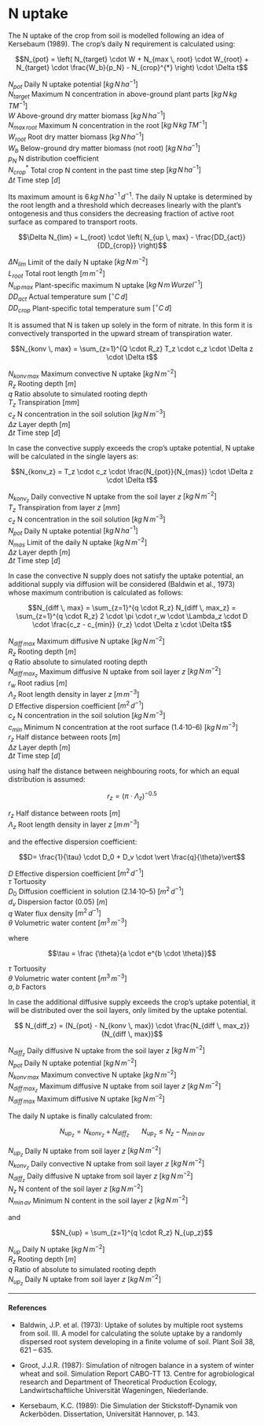 # N uptake

The N uptake of the crop from soil is modelled following an idea of Kersebaum (1989). The crop’s daily N requirement is calculated using:

$$N_{pot} = \left( N_{target} \cdot W + N_{max \, root} \cdot W_{root} + N_{target} \cdot \frac{W_b}{p_N} - N_{crop}^{*} \right) \cdot \Delta t$$

$N_{pot}$ Daily N uptake potential $[kg \, N \, ha^{-1}]$<br>
$N_{target}$ Maximum N concentration in above-ground plant parts $[kg \, N \,kg \, TM^{-1}]$<br>
$W$	Above-ground dry matter biomass	$[kg \, N \, ha^{-1}]$<br>
$N_{max \, root}$ Maximum N concentration in the root $[kg \, N \,kg \, TM^{-1}]$<br>
$W_{root}$ Root dry matter biomass $[kg \, N \, ha^{-1}]$<br>
$W_b$ Below-ground dry matter biomass (not root) $[kg \, N \, ha^{-1}]$<br>
$p_N$ N distribution coefficient<br>
$N_{crop}^{*}$ Total crop N content in the past time step $[kg \, N \, ha^{-1}]$<br>
$\Delta t$ Time step $[d]$<br>

Its maximum amount is $6 \, kg \, N \, ha^{-1} \, d^{-1}$. The daily N uptake is determined by the root length and a threshold which decreases linearly with the plant’s ontogenesis and thus considers the decreasing fraction of active root surface as compared to transport roots.

$$\Delta N_{lim} = L_{root} \cdot \left( N_{up \, max} - \frac{DD_{act}}{DD_{crop}} \right)$$

$\Delta N_{lim}$ Limit of the daily N uptake $[kg \, N \, m^{-2}]$<br>
$L_{root}$ Total root length $[m \, m^{-2}]$<br>
$N_{up \, max}$	Plant-specific maximum N uptake	$[kg \, N \, m \, Wurzel^{-1}]$<br>
$DD_{act}$ Actual temperature sum $[^{\circ}C \, d]$<br>
$DD_{crop}$	Plant-specific total temperature sum $[^{\circ}C \, d]$<br>

It is assumed that N is taken up solely in the form of nitrate. In this form it is convectively transported in the upward stream of transpiration water.

$$N_{konv \, max} = \sum_{z=1}^{Q \cdot R_z} T_z \cdot c_z \cdot \Delta z \cdot \Delta t$$

$N_{konv \, max}$ Maximum convective N uptake $[kg \, N \, m^{-2}]$<br>
$R_z$ Rooting depth	$[m]$<br>
$q$ Ratio absolute to simulated rooting depth<br>
$T_z$ Transpiration	$[mm]$<br>
$c_z$ N concentration in the soil solution $[kg \, N \, m^{-3}]$<br>
$\Delta z$ Layer depth $[m]$<br>
$\Delta t$ Time step $[d]$<br>

In case the convective supply exceeds the crop’s uptake potential, N uptake will be calculated in the single layers as:

$$N_{konv_z} = T_z \cdot c_z \cdot \frac{N_{pot}}{N_{mas}} \cdot \Delta z \cdot \Delta t$$

$N_{konv_z}$ Daily convective N uptake from the soil layer $z$ $[kg \, N \, m^{-2}]$<br>
$T_z$ Transpiration from layer $z$ $[mm]$<br>
$c_z$ N concentration in the soil solution $[kg \, N \, m^{-3}]$<br>
$N_{pot}$ Daily N uptake potential $[kg \, N \, ha^{-1}]$<br>
$N_{mas}$ Limit of the daily N uptake $[kg \, N \, m^{-2}]$<br>
$\Delta z$ Layer depth $[m]$<br>
$\Delta t$ Time step $[d]$<br>

In case the convective N supply does not satisfy the uptake potential, an additional supply via diffusion will be considered (Baldwin et al., 1973) whose maximum contribution is calculated as follows:

$$N_{diff \, max} = \sum_{z=1}^{q \cdot R_z} N_{diff \, max_z} = \sum_{z=1}^{q \cdot R_z} 2 \cdot \pi \cdot r_w \cdot \Lambda_z \cdot D \cdot \frac{c_z - c_{min}} {r_z} \cdot \Delta z \cdot  \Delta t$$

$N_{diff \, max}$ Maximum diffusive N uptake $[kg \, N \, m^{-2}]$<br>
$R_z$ Rooting depth	$[m]$<br>
$q$	Ratio absolute to simulated rooting depth<br>
$N_{diff \, max_z}$	Maximum diffusive N uptake from soil layer $z$ $[kg \, N \, m^{-2}]$<br>
$r_w$ Root radius $[m]$<br>
$\Lambda_z$	Root length density in layer $z$ $[m \, m^{-3}]$<br>
$D$	Effective dispersion coefficient $[m^2 \, d^{-1}]$<br>
$c_z$ N concentration in the soil solution $[kg \, N \, m^{-3}]$<br>
$c_{min}$ Minimum N concentration at the root surface (1.4·10–6) $[kg \, N \, m^{-3}]$<br>
$r_z$ Half distance between roots $[m]$<br>
$\Delta z$ Layer depth $[m]$<br>
$\Delta t$ Time step $[d]$<br>

using half the distance between neighbouring roots, for which an equal distribution is assumed:

$$r_z = (\pi \cdot \Lambda_z)^{-0.5}$$

$r_z$ Half distance between roots $[m]$<br>
$\Lambda_z$	Root length density in layer $z$ $[m \, m^{-3}]$<br>

and the effective dispersion coefficient:

$$D= \frac{1}{\tau} \cdot D_0 + D_v \cdot \vert \frac{q}{\theta}\vert$$

$D$	Effective dispersion coefficient $[m^2 \, d^{-1}]$<br>
$\tau$ Tortuosity<br>
$D_0$ Diffusion coefficient in solution (2.14·10–5)	$[m^2 \, d^{-1}]$<br>
$d_v$ Dispersion factor (0.05) $[m]$<br>
$q$	Water flux density $[m^2 \, d^{-1}]$<br>
$\theta$ Volumetric water content $[m^3 \, m^{-3}]$<br>

where

$$\tau = \frac {\theta}{a \cdot e^{b \cdot \theta}}$$

$\tau$ Tortuosity <br>
$\theta$ Volumetric water content $[m^3 \, m^{-3}]$<br>
$a, b$ Factors <br>

In case the additional diffusive supply exceeds the crop’s uptake potential, it will be distributed over the soil layers, only limited by the uptake potential.

$$ N_{diff_z} = (N_{pot} - N_{konv \, max}) \cdot \frac{N_{diff \, max_z}}{N_{diff \, max}}$$

$N_{diff_z}$ Daily diffusive N uptake from the soil layer $z$ $[kg \, N \, m^{-2}]$<br>
$N_{pot}$ Daily N uptake potential $[kg \, N \, m^{-2}]$<br>
$N_{konv \, max}$ Maximum convective N uptake $[kg \, N \, m^{-2}]$<br>
$N_{diff \, max_z}$ Maximum diffusive N uptake from soil layer $z$ $[kg \, N \, m^{-2}]$<br>
$N_{diff \, max}$ Maximum diffusive N uptake $[kg \, N \, m^{-2}]$<br>

The daily N uptake is finally calculated from:

$$N_{up_z} = N_{konv_z} + N_{diff_z} \,\,\,\,\,\,\,\,\,\,\, N_{up_z} \leq N_z - N_{min\,av}$$

$N_{up_z}$ Daily N uptake from soil layer $z$ $[kg \, N \, m^{-2}]$<br>
$N_{konv_z}$ Daily convective N uptake from soil layer $z$ $[kg \, N \, m^{-2}]$<br>
$N_{diff_z}$ Daily diffusive N uptake from soil layer $z$ $[kg \, N \, m^{-2}]$<br>
$N_z$ N content of the soil layer $z$ $[kg \, N \, m^{-2}]$<br>
$N_{min\,av}$ Minimum N content in the soil layer $z$ $[kg \, N \, m^{-2}]$<br>

and

$$N_{up} = \sum_{z=1}^{q \cdot R_z} N_{up_z}$$

$N_{up}$ Daily N uptake	$[kg \, N \, m^{-2}]$<br>
$R_z$ Rooting depth	$[m]$<br>
$q$	Ratio of absolute to simulated rooting depth<br>
$N_{up_z}$ Daily N uptake from soil layer $z$ $[kg \, N \, m^{-2}]$<br>

---

#### References

* Baldwin, J.P. et al. (1973): Uptake of solutes by multiple root systems from soil. III. A model for calculating the solute uptake by a randomly dispersed root system developing in a finite volume of soil. Plant Soil 38, 621 – 635.

* Groot, J.J.R. (1987): Simulation of nitrogen balance in a system of winter wheat and soil. Simulation Report CABO-TT 13. Centre for agrobiological research and Department of Theoretical Production Ecology, Landwirtschaftliche Universität Wageningen, Niederlande.

* Kersebaum, K.C. (1989): Die Simulation der Stickstoff-Dynamik von Ackerböden. Dissertation, Universität Hannover, p. 143.